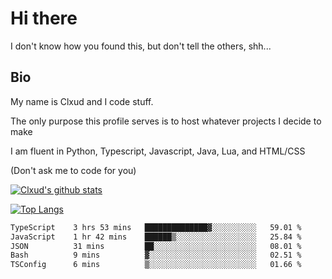 

# Hi there
I don't know how you found this, but don't tell the others, shh...

## Bio
My name is Clxud and I code stuff.

The only purpose this profile serves is to host whatever projects I decide to make

I am fluent in Python, Typescript, Javascript, Java, Lua, and HTML/CSS



(Don't ask me to code for you)

[![Clxud's github stats](https://github-readme-stats.vercel.app/api?username=cloudwithax&count_private=true&theme=dark&show_icons=true)](https://github.com/anuraghazra/github-readme-stats) 

[![Top Langs](https://github-readme-stats.vercel.app/api/top-langs/?username=cloudwithax&theme=dark)](https://github.com/anuraghazra/github-readme-stats)

<!--START_SECTION:waka-->

```txt
TypeScript    3 hrs 53 mins   ██████████████▓░░░░░░░░░░   59.01 %
JavaScript    1 hr 42 mins    ██████▒░░░░░░░░░░░░░░░░░░   25.84 %
JSON          31 mins         ██░░░░░░░░░░░░░░░░░░░░░░░   08.01 %
Bash          9 mins          ▓░░░░░░░░░░░░░░░░░░░░░░░░   02.51 %
TSConfig      6 mins          ▒░░░░░░░░░░░░░░░░░░░░░░░░   01.66 %
```

<!--END_SECTION:waka-->








